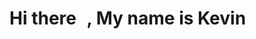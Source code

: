 # Hi there <img src="https://raw.githubusercontent.com/kaueMarques/kaueMarques/master/hi.gif" width="10px">, My name is Kevin

